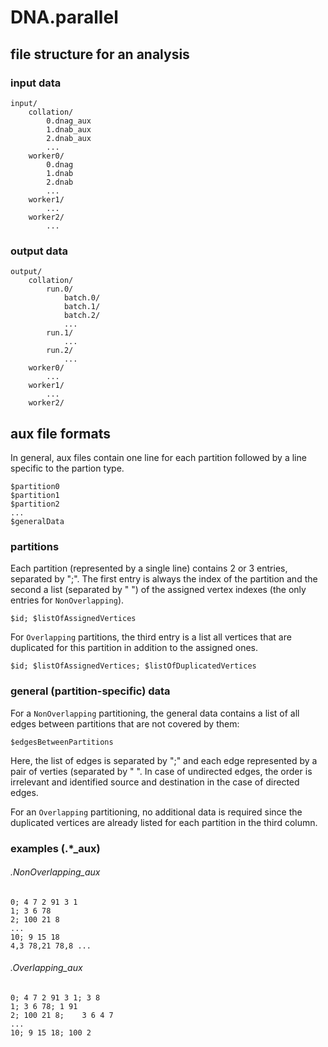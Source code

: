 # DNA.parallel



## file structure for an analysis

### input data

	input/
		collation/
			0.dnag_aux
			1.dnab_aux
			2.dnab_aux
			...
		worker0/
			0.dnag
			1.dnab
			2.dnab
			...
		worker1/
			...
		worker2/
			...
	
### output data
	
	output/
		collation/
			run.0/
				batch.0/
				batch.1/
				batch.2/
				...
			run.1/
				...
			run.2/
				...
		worker0/
			...
		worker1/
			...
		worker2/

## aux file formats

In general, aux files contain one line for each partition followed by a line specific to the partion type.

	$partition0
	$partition1
	$partition2
	...
	$generalData

### partitions

Each partition (represented by a single line) contains 2 or 3 entries, separated by ";".
The first entry is always the index of the partition and the second a list (separated by " ") of the assigned vertex indexes (the only entries for `NonOverlapping`).

	$id; $listOfAssignedVertices

For `Overlapping` partitions, the third entry is a list all vertices that are duplicated for this partition in addition to the assigned ones.

	$id; $listOfAssignedVertices; $listOfDuplicatedVertices

### general (partition-specific) data

For a `NonOverlapping` partitioning, the general data contains a list of all edges between partitions that are not covered by them:

	$edgesBetweenPartitions

Here, the list of edges is separated by ";" and each edge represented by a pair of verties (separated by " ".
In case of undirected edges, the order is irrelevant and identified source and destination in the case of directed edges.

For an `Overlapping` partitioning, no additional data is required since the duplicated vertices are already listed for each partition in the third column.

### examples (.*_aux)

###### .NonOverlapping_aux

	0; 4 7 2 91 3 1
	1; 3 6 78
	2; 100 21 8
	...
	10; 9 15 18
	4,3 78,21 78,8 ...

###### .Overlapping_aux

	0; 4 7 2 91 3 1; 3 8
	1; 3 6 78; 1 91
	2; 100 21 8; 	3 6 4 7
	...
	10; 9 15 18; 100 2
